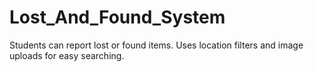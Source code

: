 # Lost_And_Found_System
Students can report lost or found items. Uses location filters and image uploads for easy searching.
